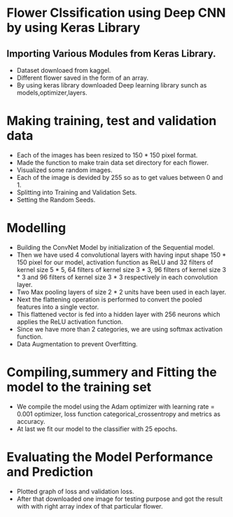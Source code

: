# Flower Clssification using Deep CNN by using Keras Library

## Importing Various Modules from Keras Library.
* Dataset downloaed from kaggel.
* Different flower saved in the form of an array.
* By using keras library downloaded Deep learning library sunch as models,optimizer,layers.

# Making training, test and validation data
* Each of the images has been resized to 150 * 150 pixel format.
* Made the function to make train data set directory for each flower.
* Visualized some random images.
* Each of the image is devided by 255 so as to get values between 0 and 1.
* Splitting into Training and Validation Sets. 
* Setting the Random Seeds.

# Modelling
* Building the ConvNet Model by initialization of the Sequential model.
* Then we have used 4 convolutional layers with having input shape 150 * 150 pixel for our model, activation function as ReLU and 32 filters of kernel size 5 * 5, 64 filters of kernel size 3 * 3, 96 filters of kernel size 3 * 3 and 96 filters of kernel size 3 * 3 respectively in each convolution layer.
* Two Max pooling layers of size 2 * 2 units have been used in each layer.
* Next the flattening operation is performed to convert the pooled features into a single vector.
* This flattened vector is fed into a hidden layer with 256 neurons which applies the ReLU activation function.
* Since we have more than 2 categories, we are using softmax activation function.
* Data Augmentation to prevent Overfitting.

# Compiling,summery and Fitting the model to the training set
* We compile the model using the Adam optimizer with learning rate = 0.001 optimizer, loss function categorical_crossentropy and metrics as accuracy.
* At last we fit our model to the classifier with 25 epochs.

# Evaluating the Model Performance and Prediction
* Plotted graph of loss and validation loss.
* After that downloaded one image for testing purpose and got the result with with right array index of that particular flower.
